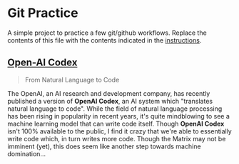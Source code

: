 # Git Practice

A simple project to practice a few git/github workflows. Replace the contents of this file with the contents indicated in the [instructions](./instructions.md).

## [Open-AI Codex](https://openai.com/blog/openai-codex/)

> From Natural Language to Code

The OpenAI, an AI research and development company, has recently published a version of **OpenAI Codex**, an AI system which "translates natural language to code". While the field of natural language processing has been rising in popularity in recent years, it's quite mindblowing to see a machine learning model that can write code itself. Though **OpenAI Codex** isn't 100% available to the public, I find it crazy that we're able to essentially write code which, in turn writes more code. Though the Matrix may not be imminent (yet), this does seem like another step towards machine domination...
